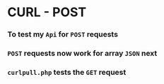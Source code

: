 # CURL - POST
### To test my `Api` for `POST` requests
### `POST` requests now work for array `JSON` next
### `curlpull.php` tests the `GET` request